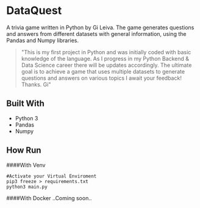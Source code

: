 # DataQuest


A trivia game written in Python by Gi Leiva. The game generates questions and answers from different datasets with general information, using the Pandas and Numpy libraries.

> "This is my first project in Python and was initially coded with basic knowledge of the language. As I progress in my Python Backend & Data Science career there will be updates accordingly.
The ultimate goal is to achieve a game that uses multiple datasets to generate questions and answers on various topics
I await your feedback! 
Thanks. Gi"

## Built With

* Python 3
* Pandas
* Numpy

## How Run

####With Venv

	#Activate your Virtual Enviroment
	pip3 freeze > requirements.txt
	python3 main.py


####With Docker
..Coming soon..


